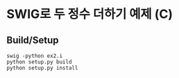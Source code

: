 # SWIG로 두 정수 더하기 예제 (C)

## Build/Setup
```commandline
swig -python ex2.i
python setup.py build
python setup.py install
```

